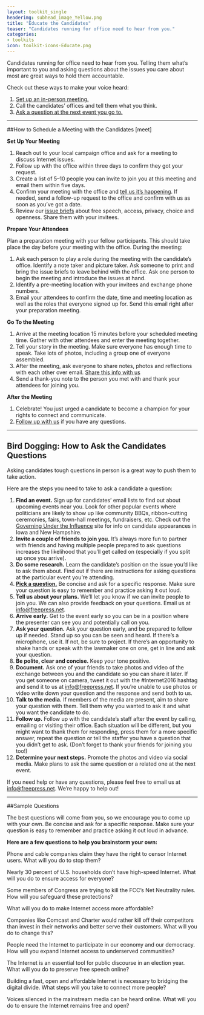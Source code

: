 ```yaml
---
layout: toolkit_single
headerimg: subhead_image_Yellow.png
title: "Educate the Candidates"
teaser: "Candidates running for office need to hear from you."
categories:
- toolkits
icon: toolkit-icons-Educate.png
---
```

Candidates running for office need to hear from you. Telling them what’s important to you and asking questions about the issues you care about most are great ways to hold them accountable.

Check out these ways to make your voice heard:

 1. <a href="#meet">Set up an in-person meeting.</a>
 1. Call the candidates’ offices and tell them what you think.
 1. <a href="#ask">Ask a question at the next event you go to.</a>

***

##How to Schedule a Meeting with the Candidates [meet]

**Set Up Your Meeting**

 1. Reach out to your local campaign office and ask for a meeting to discuss Internet issues.
 1. Follow up with the office within three days to confirm they got your request.
 1. Create a list of 5–10 people you can invite to join you at this meeting and email them within five days.
 1. Confirm your meeting with the office and <a href="mailto:info@freepress.net">tell us it’s happening</a>. If needed, send a follow-up request to the office and confirm with us as soon as you’ve got a date.
 1. Review our [issue briefs](LINKTK) about free speech, access, privacy, choice and openness. Share them with your invitees.

**Prepare Your Attendees**

Plan a preparation meeting with your fellow participants. This should take place the day before your meeting with the office. During the meeting:
 1. Ask each person to play a role during the meeting with the candidate’s office. Identify a note taker and picture taker. Ask someone to print and bring the issue briefs to leave behind with the office. Ask one person to begin the meeting and introduce the issues at hand.
 1. Identify a pre-meeting location with your invitees and exchange phone numbers.
 1. Email your attendees to confirm the date, time and meeting location as well as the roles that everyone signed up for. Send this email right after your preparation meeting.

**Go To the Meeting**

1. Arrive at the meeting location 15 minutes before your scheduled meeting time. Gather with other attendees and enter the meeting together.
1. Tell your story in the meeting. Make sure everyone has enough time to speak. Take lots of photos, including a group one of everyone assembled.
1. After the meeting, ask everyone to share notes, photos and reflections with each other over email. <a href="mailto:info@freepress.net">Share this info with us</a>
1. Send a thank-you note to the person you met with and thank your attendees for joining you.

**After the Meeting**

 1. Celebrate! You just urged a candidate to become a champion for your rights to connect and communicate.
 1. <a href="mailto:info@freepress.net">Follow up with us</a> if you have any questions.

***
<a name="ask"></a>
## Bird Dogging: How to Ask the Candidates Questions

Asking candidates tough questions in person is a great way to push them to take action.

Here are the steps you need to take to ask a candidate a question:

 1. **Find an event.** Sign up for candidates’ email lists to find out about upcoming events near you. Look for other popular events where politicians are likely to show up like community BBQs, ribbon-cutting ceremonies, fairs, town-hall meetings, fundraisers, etc. Check out the [Governing Under the Influence](http://gui.afsc.org/) site for info on candidate appearances in Iowa and New Hampshire.
 1. **Invite a couple of friends to join you.** It’s always more fun to partner with friends and having multiple people prepared to ask questions increases the likelihood that you’ll get called on (especially if you split up once you arrive).
 1. **Do some research.** Learn the candidate’s position on the issue you’d like to ask them about. Find out if there are instructions for asking questions at the particular event you’re attending.
 1. <a href="#questions">**Pick a question.**</a> Be concise and ask for a specific response. Make sure your question is easy to remember and practice asking it out loud.
 1. **Tell us about your plans.** We’ll let you know if we can invite people to join you. We can also provide feedback on your questions. Email us at <a href="mailto:info@freepress.net">info@freepress.net</a>.
 1. **Arrive early.** Get to the event early so you can be in a position where the presenter can see you and potentially call on you.
 1. **Ask your question.** Ask your question early, and be prepared to follow up if needed. Stand up so you can be seen and heard. If there’s a microphone, use it. If not, be sure to project. If there’s an opportunity to shake hands or speak with the lawmaker one on one, get in line and ask your question.
 1. **Be polite, clear and concise.** Keep your tone positive.
 1. **Document.** Ask one of your friends to take photos and video of the exchange between you and the candidate so you can share it later. If you get someone on camera, tweet it out with the #Internet2016 hashtag and send it to us at <a href="mailto:info@freepress.net">info@freepress.net</a>. If you’re unable to use photos or video write down your question and the response and send both to us.
 1. **Talk to the media.** If members of the media are present, aim to share your question with them. Tell them why you wanted to ask it and what you want the candidate to do.
 1. **Follow up.** Follow up with the candidate’s staff after the event by calling, emailing or visiting their office. Each situation will be different, but you might want to thank them for responding, press them for a more specific answer, repeat the question or tell the staffer you have a question that you didn’t get to ask. (Don’t forget to thank your friends for joining you too!)
 1. **Determine your next steps.** Promote the photos and video via social media. Make plans to ask the same question or a related one at the next event.

If you need help or have any questions, please feel free to email us at <a href="mailto:info@freepress.net">info@freepress.net</a>. We’re happy to help out!

***
<a name="questions"></a>
##Sample Questions

The best questions will come from you, so we encourage you to come up with your own. Be concise and ask for a specific response. Make sure your question is easy to remember and practice asking it out loud in advance.

**Here are a few questions to help you brainstorm your own:**

Phone and cable companies claim they have the right to censor Internet users. What will you do to stop them?

Nearly 30 percent of U.S. households don’t have high-speed Internet. What will you do to ensure access for everyone?

Some members of Congress are trying to kill the FCC’s Net Neutrality rules. How will you safeguard these protections?

What will you do to make Internet access more affordable?

Companies like Comcast and Charter would rather kill off their competitors than invest in their networks and better serve their customers. What will you do to change this?

People need the Internet to participate in our economy and our democracy. How will you expand Internet access to underserved communities?

The Internet is an essential tool for public discourse in an election year. What will you do to preserve free speech online?

Building a fast, open and affordable Internet is necessary to bridging the digital divide. What steps will you take to connect more people?

Voices silenced in the mainstream media can be heard online. What will you do to ensure the Internet remains free and open?
